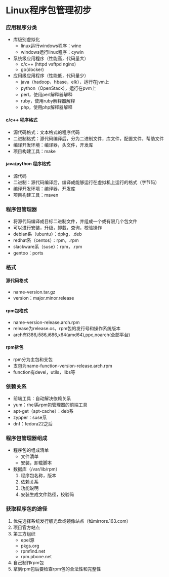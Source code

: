 # Linux程序包管理初步

### 应用程序分类

- 库级别虚拟化
    + linux运行windows程序：wine
    + windows运行linux程序：cywin
- 系统级应用程序（性能高，代码量大）
    + c/c++ (httpd vsftpd nginx)
    + go(docker)
- 应用级应用程序（性能低，代码量少）
    + java（hadoop，hbase，elk），运行在jvm上
    + python（OpenStack），运行在pvm上
    + perl，使用perl解释器解释
    + ruby，使用ruby解释器解释
    + php，使用php解释器解释

#### c/c++ 程序格式

- 源代码格式：文本格式的程序代码
- 二进制格式：源代码编译后，分为二进制文件，库文件，配置文件，帮助文件
- 编译开发环境：编译器，头文件，开发库
- 项目构建工具：make

#### java/python 程序格式

- 源代码
- 二进制：源代码编译后，编译成能够运行在虚拟机上运行的格式（字节码）
- 编译开发环境：编译器，开发库
- 项目构建工具：maven

### 程序包管理器

- 将源代码编译成目标二进制文件，并组成一个或有限几个包文件
- 可以进行安装，升级，卸载，查询，校验操作
- debian系（ubuntu）：dpkg，.deb
- redhat系（centos）：rpm，.rpm
- slackware系（suse）：rpm，.rpm
- gentoo：ports

### 格式

#### 源代码格式

- name-version.tar.gz
- version：major.minor.release

#### rpm包格式

- name-version-release.arch.rpm
- release为release.os，rpm包的发行号和操作系统版本
- arch有i386,i586,i686,x64(amd64),ppc,noarch(全部平台)

#### rpm拆包

- rpm分为主包和支包
- 支包为name-function-version-release.arch.rpm
- function有devel，utils，libs等

### 依赖关系

- 前端工具：自动解决依赖关系
- yum：rhel系rpm包管理器的前端工具
- apt-get（apt-cache）：deb系
- zypper：suse系
- dnf：fedora22之后

### 程序包管理器组成

- 程序包的组成清单
    + 文件清单
    + 安装，卸载脚本
- 数据库（/var/lib/rpm）
    1. 程序包名称，版本
    2. 依赖关系
    3. 功能说明
    4. 安装生成文件路径，校验码

### 获取程序包的途径

1. 优先选择系统发行版光盘或镜像站点（如mirrors.163.com）
2. 项目官方站点
3. 第三方组织
    + epel源
    + pkgs.org
    + rpmfind.net
    + rpm.pbone.net
4. 自己制作rpm包
5. 拿到rpm包后要检查rpm包的合法性和完整性

